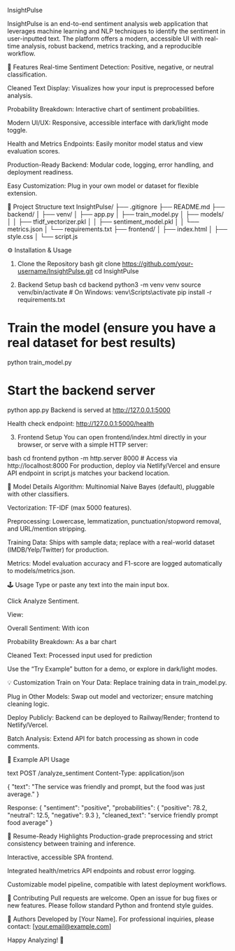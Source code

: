 InsightPulse


InsightPulse is an end-to-end sentiment analysis web application that leverages machine learning and NLP techniques to identify the sentiment in user-inputted text. The platform offers a modern, accessible UI with real-time analysis, robust backend, metrics tracking, and a reproducible workflow.



🚀 Features
Real-time Sentiment Detection: Positive, negative, or neutral classification.

Cleaned Text Display: Visualizes how your input is preprocessed before analysis.

Probability Breakdown: Interactive chart of sentiment probabilities.

Modern UI/UX: Responsive, accessible interface with dark/light mode toggle.

Health and Metrics Endpoints: Easily monitor model status and view evaluation scores.

Production-Ready Backend: Modular code, logging, error handling, and deployment readiness.

Easy Customization: Plug in your own model or dataset for flexible extension.




📁 Project Structure
text
InsightPulse/
├── .gitignore
├── README.md
├── backend/
│   ├── venv/
│   ├── app.py
│   ├── train_model.py
│   ├── models/
│   │   ├── tfidf_vectorizer.pkl
│   │   ├── sentiment_model.pkl
│   │   └── metrics.json
│   └── requirements.txt
├── frontend/
│   ├── index.html
│   ├── style.css
│   └── script.js




⚙️ Installation & Usage

1. Clone the Repository
bash
git clone https://github.com/your-username/InsightPulse.git
cd InsightPulse


2. Backend Setup
bash
cd backend
python3 -m venv venv
source venv/bin/activate   # On Windows: venv\Scripts\activate
pip install -r requirements.txt

# Train the model (ensure you have a real dataset for best results)
python train_model.py

# Start the backend server
python app.py
Backend is served at http://127.0.0.1:5000

Health check endpoint: http://127.0.0.1:5000/health


3. Frontend Setup
You can open frontend/index.html directly in your browser, or serve with a simple HTTP server:

bash
cd frontend
python -m http.server 8000  # Access via http://localhost:8000
For production, deploy via Netlify/Vercel and ensure API endpoint in script.js matches your backend location.



🧠 Model Details
Algorithm: Multinomial Naive Bayes (default), pluggable with other classifiers.

Vectorization: TF-IDF (max 5000 features).

Preprocessing: Lowercase, lemmatization, punctuation/stopword removal, and URL/mention stripping.

Training Data: Ships with sample data; replace with a real-world dataset (IMDB/Yelp/Twitter) for production.

Metrics: Model evaluation accuracy and F1-score are logged automatically to models/metrics.json.



🕹️ Usage
Type or paste any text into the main input box.

Click Analyze Sentiment.

View:

Overall Sentiment: With icon

Probability Breakdown: As a bar chart

Cleaned Text: Processed input used for prediction

Use the “Try Example” button for a demo, or explore in dark/light modes.



💡 Customization
Train on Your Data: Replace training data in train_model.py.

Plug in Other Models: Swap out model and vectorizer; ensure matching cleaning logic.

Deploy Publicly: Backend can be deployed to Railway/Render; frontend to Netlify/Vercel.

Batch Analysis: Extend API for batch processing as shown in code comments.



📝 Example API Usage


text
POST /analyze_sentiment
Content-Type: application/json

{
  "text": "The service was friendly and prompt, but the food was just average."
}

Response:
{
  "sentiment": "positive",
  "probabilities": {
    "positive": 78.2,
    "neutral": 12.5,
    "negative": 9.3
  },
  "cleaned_text": "service friendly prompt food average"
}




🏅 Resume-Ready Highlights
Production-grade preprocessing and strict consistency between training and inference.

Interactive, accessible SPA frontend.

Integrated health/metrics API endpoints and robust error logging.

Customizable model pipeline, compatible with latest deployment workflows.



🤝 Contributing
Pull requests are welcome. Open an issue for bug fixes or new features. Please follow standard Python and frontend style guides.



📣 Authors
Developed by [Your Name].
For professional inquiries, please contact: [your.email@example.com]

Happy Analyzing! 🚀